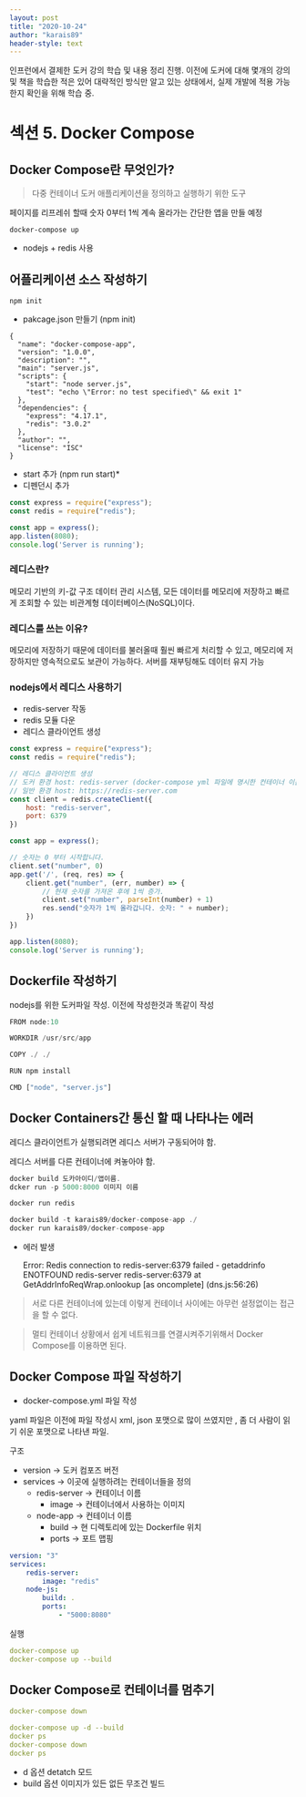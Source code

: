 ```yaml
---
layout: post
title: "2020-10-24"
author: "karais89"
header-style: text
---
```


인프런에서 결제한 도커 강의 학습 및 내용 정리 진행.
이전에 도커에 대해 몇개의 강의 및 책을 학습한 적은 있어 대략적인 방식만 알고 있는 상태에서, 실제 개발에 적용 가능한지 확인을 위해 학습 중.

# **섹션 5. Docker Compose**

## Docker Compose란 무엇인가?

> 다중 컨테이너 도커 애플리케이션을 정의하고 실행하기 위한 도구

페이지를 리프레쉬 할때 숫자 0부터 1씩 계속 올라가는 간단한 앱을 만들 예정

```docker
docker-compose up
```

- nodejs + redis 사용

## 어플리케이션 소스 작성하기

```docker
npm init
```

- pakcage.json 만들기 (npm init)

```docker
{
  "name": "docker-compose-app",
  "version": "1.0.0",
  "description": "",
  "main": "server.js",
  "scripts": {
    "start": "node server.js",
    "test": "echo \"Error: no test specified\" && exit 1"
  },
  "dependencies": {
    "express": "4.17.1",
    "redis": "3.0.2"
  },
  "author": "",
  "license": "ISC"
}
```

- start 추가 (npm run start)*
- 디펜던시 추가

```jsx
const express = require("express");
const redis = require("redis");

const app = express();
app.listen(8080);
console.log('Server is running');
```

### 레디스란?

메모리 기반의 키-값 구조 데이터 관리 시스템, 모든 데이터를 메모리에 저장하고 빠르게 조회할 수 있는 비관계형 데이터베이스(NoSQL)이다.

### 레디스를 쓰는 이유?

메모리에 저장하기 때문에 데이터를 불러올때 훨씬 빠르게 처리할 수 있고, 메모리에 저장하지만 영속적으로도 보관이 가능하다. 서버를 재부팅해도 데이터 유지 가능

### nodejs에서 레디스 사용하기

- redis-server 작동
- redis 모듈 다운
- 레디스 클라이언트 생성

```jsx
const express = require("express");
const redis = require("redis");

// 레디스 클라이언트 생성
// 도커 환경 host: redis-server (docker-compose yml 파일에 명시한 컨테이너 이름)
// 일반 환경 host: https://redis-server.com
const client = redis.createClient({
    host: "redis-server",
    port: 6379
})

const app = express();

// 숫자는 0 부터 시작합니다.
client.set("number", 0)
app.get('/', (req, res) => {
    client.get("number", (err, number) => {
        // 현재 숫자를 가져온 후에 1씩 증가.
        client.set("number", parseInt(number) + 1)
        res.send("숫자가 1씩 올라갑니다. 숫자: " + number);
    })
})

app.listen(8080);
console.log('Server is running');
```

## Dockerfile 작성하기

nodejs를 위한 도커파일 작성. 이전에 작성한것과 똑같이 작성

```jsx
FROM node:10

WORKDIR /usr/src/app

COPY ./ ./

RUN npm install

CMD ["node", "server.js"]
```

## Docker Containers간 통신 할 때 나타나는 에러

레디스 클라이언트가 실행되려면 레디스 서버가 구동되어야 함.

레디스 서버를 다른 컨테이너에 켜놓아야 함.

```jsx
docker build 도카아이디/앱이름.
dcker run -p 5000:8000 이미지 이름
```

```jsx
docker run redis

docker build -t karais89/docker-compose-app ./
docker run karais89/docker-compose-app
```

- 에러 발생

    Error: Redis connection to redis-server:6379 failed - getaddrinfo ENOTFOUND redis-server redis-server:6379
    at GetAddrInfoReqWrap.onlookup [as oncomplete] (dns.js:56:26)

> 서로 다른 컨테이너에 있는데 이렇게 컨테이너 사이에는 아무런 설정없이는 접근을 할 수 없다.

> 멀티 컨테이너 상황에서 쉽게 네트워크를 연결시켜주기위해서 Docker Compose를 이용하면 된다.

## Docker Compose 파일 작성하기

- docker-compose.yml 파일 작성

yaml 파일은 이전에 파일 작성시 xml, json 포맷으로 많이 쓰였지만 , 좀 더 사람이 읽기 쉬운 포맷으로 나타낸 파일.

구조

- version → 도커 컴포즈 버전
- services → 이곳에 실행하려는 컨테이너들을 정의
    - redis-server → 컨테이너 이름
        - image → 컨테이너에서 사용하는 이미지
    - node-app → 컨테이너 이름
        - build → 현 디렉토리에 있는 Dockerfile 위치
        - ports →  포트 맵핑

```yaml
version: "3"
services:
    redis-server:
        image: "redis"
    node-js:
        build: .
        ports:
            - "5000:8080"
```

실행

```yaml
docker-compose up
docker-compose up --build
```

## Docker Compose로 컨테이너를 멈추기

```yaml
docker-compose down
```

```yaml
docker-compose up -d --build
docker ps
docker-compose down
docker ps
```

- d 옵션 detatch 모드
- build 옵션 이미지가 있든 없든 무조건 빌드